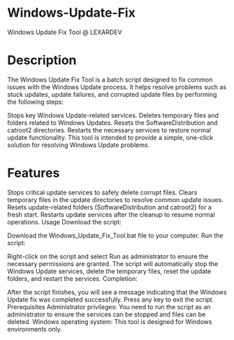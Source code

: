 # Windows-Update-Fix

Windows Update Fix Tool @ LEXARDEV
# Description
The Windows Update Fix Tool is a batch script designed to fix common issues with the Windows Update process. It helps resolve problems such as stuck updates, update failures, and corrupted update files by performing the following steps:

Stops key Windows Update-related services.
Deletes temporary files and folders related to Windows Updates.
Resets the SoftwareDistribution and catroot2 directories.
Restarts the necessary services to restore normal update functionality.
This tool is intended to provide a simple, one-click solution for resolving Windows Update problems.

# Features
Stops critical update services to safely delete corrupt files.
Clears temporary files in the update directories to resolve common update issues.
Resets update-related folders (SoftwareDistribution and catroot2) for a fresh start.
Restarts update services after the cleanup to resume normal operations.
Usage
Download the script:

Download the Windows_Update_Fix_Tool.bat file to your computer.
Run the script:

Right-click on the script and select Run as administrator to ensure the necessary permissions are granted.
The script will automatically stop the Windows Update services, delete the temporary files, reset the update folders, and restart the services.
Completion:

After the script finishes, you will see a message indicating that the Windows Update fix was completed successfully.
Press any key to exit the script.
Prerequisites
Administrator privileges: You need to run the script as an administrator to ensure the services can be stopped and files can be deleted.
Windows operating system: This tool is designed for Windows environments only.
